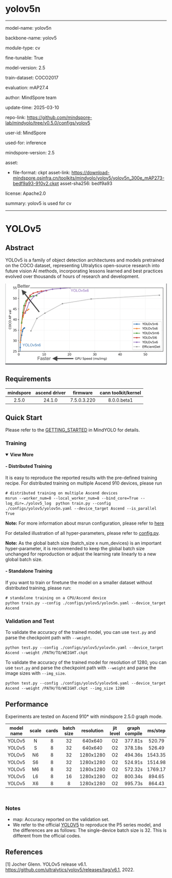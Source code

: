 # yolov5n

---

model-name: yolov5n

backbone-name: yolov5

module-type: cv

fine-tunable: True

model-version: 2.5

train-dataset: COCO2017

evaluation: mAP27.4

author: MindSpore team

update-time: 2025-03-10

repo-link: <https://github.com/mindspore-lab/mindyolo/tree/v0.5.0/configs/yolov5>

user-id: MindSpore

used-for: inference

mindspore-version: 2.5

asset:

- file-format: ckpt
  asset-link: <https://download-mindspore.osinfra.cn/toolkits/mindyolo/yolov5/yolov5n_300e_mAP273-bedf9a93-910v2.ckpt>
  asset-sha256: bedf9a93

license: Apache2.0

summary: yolov5 is used for cv

---

# YOLOv5

## Abstract

YOLOv5 is a family of object detection architectures and models pretrained on the COCO dataset, representing Ultralytics open-source research into future vision AI methods, incorporating lessons learned and best practices evolved over thousands of hours of research and development.

<div align=center>
<img src="https://raw.githubusercontent.com/zhanghuiyao/pics/main/mindyolo20230407113509.png"/>
</div>

## Requirements

| mindspore | ascend driver |  firmware   | cann toolkit/kernel |
| :-------: | :-----------: | :---------: | :-----------------: |
|   2.5.0   |    24.1.0     | 7.5.0.3.220 |     8.0.0.beta1     |

## Quick Start

Please refer to the [GETTING_STARTED](https://github.com/mindspore-lab/mindyolo/blob/master/GETTING_STARTED.md) in MindYOLO for details.

### Training

<details open>
<summary><b>View More</b></summary>

#### - Distributed Training

It is easy to reproduce the reported results with the pre-defined training recipe. For distributed training on multiple Ascend 910 devices, please run

```shell
# distributed training on multiple Ascend devices
msrun --worker_num=8 --local_worker_num=8 --bind_core=True --log_dir=./yolov5_log  python train.py --config ./configs/yolov5/yolov5n.yaml --device_target Ascend --is_parallel True
```

**Note:** For more information about msrun configuration, please refer to [here](https://www.mindspore.cn/docs/zh-CN/r2.5.0/model_train/parallel/msrun_launcher.html)

For detailed illustration of all hyper-parameters, please refer to [config.py](https://github.com/mindspore-lab/mindyolo/blob/master/mindyolo/utils/config.py).

**Note:** As the global batch size (batch_size x num_devices) is an important hyper-parameter, it is recommended to keep the global batch size unchanged for reproduction or adjust the learning rate linearly to a new global batch size.

#### - Standalone Training

If you want to train or finetune the model on a smaller dataset without distributed training, please run:

```shell
# standalone training on a CPU/Ascend device
python train.py --config ./configs/yolov5/yolov5n.yaml --device_target Ascend
```

  </details>

### Validation and Test

To validate the accuracy of the trained model, you can use `test.py` and parse the checkpoint path with `--weight`.

```shell
python test.py --config ./configs/yolov5/yolov5n.yaml --device_target Ascend --weight /PATH/TO/WEIGHT.ckpt
```

To validate the accuracy of the trained model for resolution of 1280, you can use `test.py` and parse the checkpoint path with `--weight` and parse the image sizes with `--img_size`.

```shell
python test.py --config ./configs/yolov5/yolov5n6.yaml --device_target Ascend --weight /PATH/TO/WEIGHT.ckpt --img_size 1280
```

## Performance

Experiments are tested on Ascend 910\* with mindspore 2.5.0 graph mode.

| model name | scale | cards | batch size | resolution | jit level | graph compile | ms/step | img/s  |  map  |         recipe          |                                                      weight                                                       |
| :--------: | :---: | :---: | :--------: | :--------: | :-------: | :-----------: | :-----: | :----: | :---: | :---------------------: | :---------------------------------------------------------------------------------------------------------------: |
|   YOLOv5   |   N   |   8   |     32     |  640x640   |    O2     |    377.81s    | 520.79  | 491.56 | 27.4% | [yaml](./yolov5n.yaml)  | [weights](https://download-mindspore.osinfra.cn/toolkits/mindyolo/yolov5/yolov5n_300e_mAP273-bedf9a93-910v2.ckpt) |
|   YOLOv5   |   S   |   8   |     32     |  640x640   |    O2     |    378.18s    | 526.49  | 486.30 | 37.6% | [yaml](./yolov5s.yaml)  | [weights](https://download-mindspore.osinfra.cn/toolkits/mindyolo/yolov5/yolov5s_300e_mAP376-df4a45b6-910v2.ckpt) |
|   YOLOv5   |  N6   |   8   |     32     | 1280x1280  |    O2     |    494.36s    | 1543.35 | 165.87 | 35.7% | [yaml](./yolov5n6.yaml) |   [weights](https://download-mindspore.osinfra.cn/toolkits/mindyolo/yolov5/yolov5n6_300e_mAP357-49d91077.ckpt)    |
|   YOLOv5   |  S6   |   8   |     32     | 1280x1280  |    O2     |    524.91s    | 1514.98 | 168.98 | 44.4% | [yaml](./yolov5s6.yaml) |   [weights](https://download-mindspore.osinfra.cn/toolkits/mindyolo/yolov5/yolov5s6_300e_mAP444-aeaffe77.ckpt)    |
|   YOLOv5   |  M6   |   8   |     32     | 1280x1280  |    O2     |    572.32s    | 1769.17 | 144.70 | 51.1% | [yaml](./yolov5m6.yaml) |   [weights](https://download-mindspore.osinfra.cn/toolkits/mindyolo/yolov5/yolov5m6_300e_mAP511-025d9536.ckpt)    |
|   YOLOv5   |  L6   |   8   |     16     | 1280x1280  |    O2     |    800.34s    | 894.65  | 143.07 | 53.6% | [yaml](./yolov5l6.yaml) |   [weights](https://download-mindspore.osinfra.cn/toolkits/mindyolo/yolov5/yolov5l6_300e_mAP536-617a1cc1.ckpt)    |
|   YOLOv5   |  X6   |   8   |     8      | 1280x1280  |    O2     |    995.73s    | 864.43  | 74.04  | 54.5% | [yaml](./yolov5x6.yaml) |   [weights](https://download-mindspore.osinfra.cn/toolkits/mindyolo/yolov5/yolov5x6_300e_mAP545-81ebdca9.ckpt)    |

<br>

### Notes

- map: Accuracy reported on the validation set.
- We refer to the official [YOLOV5](https://github.com/ultralytics/yolov5) to reproduce the P5 series model, and the differences are as follows:
  The single-device batch size is 32. This is different from the official codes.

## References

<!--- Guideline: Citation format should follow GB/T 7714. -->

[1] Jocher Glenn. YOLOv5 release v6.1. <https://github.com/ultralytics/yolov5/releases/tag/v6.1>, 2022.
